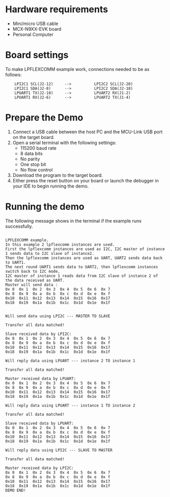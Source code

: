 Hardware requirements
=====================
- Mini/micro USB cable
- MCX-N9XX-EVK board
- Personal Computer

Board settings
============
To make LPFLEXCOMM example work, connections needed to be as follows:

        LPI2C1 SCL(J2-12)     -->          LPI2C2 SCL(J2-20)
        LPI2C1 SDA(J2-8)      -->          LPI2C2 SDA(J2-18)
        LPUART1 TX(J2-10)	  -->          LPUART2 RX(J1-2)
        LPUART1 RX(J2-6)	  -->          LPUART2 TX(J1-4)

Prepare the Demo
===============
1.  Connect a USB cable between the host PC and the MCU-Link USB port on the target board. 
2.  Open a serial terminal with the following settings:
    - 115200 baud rate
    - 8 data bits
    - No parity
    - One stop bit
    - No flow control
3.  Download the program to the target board.
4.  Either press the reset button on your board or launch the debugger in your IDE to begin running the demo.

Running the demo
================
The following message shows in the terminal if the example runs successfully.

~~~~~~~~~~~~~~~~~~~~~~~~~~~~
 
LPFLEXCOMM example.
In this example 2 lpflexcomm instances are used.
First the lpflexcomm instances are used as I2C, I2C master of instance 1 sends data to I2C slave of instance2.
Then the lpflexcomm instances are used as UART, UART2 sends data back to UART1.
The next round UART1 sends data to UART2, then lpflexcomm instances switch back to I2C mode, 
I2C master of instance 1 reads data from I2C slave of instance 2 of the data received as UART.
Master will send data :
0x 0  0x 1  0x 2  0x 3  0x 4  0x 5  0x 6  0x 7  
0x 8  0x 9  0x a  0x b  0x c  0x d  0x e  0x f  
0x10  0x11  0x12  0x13  0x14  0x15  0x16  0x17  
0x18  0x19  0x1a  0x1b  0x1c  0x1d  0x1e  0x1f  


Will send data using LPI2C --- MASTER TO SLAVE

Transfer all data matched! 

Slave received data by LPI2C:
0x 0  0x 1  0x 2  0x 3  0x 4  0x 5  0x 6  0x 7  
0x 8  0x 9  0x a  0x b  0x c  0x d  0x e  0x f  
0x10  0x11  0x12  0x13  0x14  0x15  0x16  0x17  
0x18  0x19  0x1a  0x1b  0x1c  0x1d  0x1e  0x1f  

Will reply data using LPUART --- instance 2 TO instance 1

Transfer all data matched! 

Master received data by LPUART:
0x 0  0x 1  0x 2  0x 3  0x 4  0x 5  0x 6  0x 7  
0x 8  0x 9  0x a  0x b  0x c  0x d  0x e  0x f  
0x10  0x11  0x12  0x13  0x14  0x15  0x16  0x17  
0x18  0x19  0x1a  0x1b  0x1c  0x1d  0x1e  0x1f  

Will reply data using LPUART --- instance 1 TO instance 2

Transfer all data matched! 

Slave received data by LPUART:
0x 0  0x 1  0x 2  0x 3  0x 4  0x 5  0x 6  0x 7  
0x 8  0x 9  0x a  0x b  0x c  0x d  0x e  0x f  
0x10  0x11  0x12  0x13  0x14  0x15  0x16  0x17  
0x18  0x19  0x1a  0x1b  0x1c  0x1d  0x1e  0x1f  

Will reply data using LPI2C --- SLAVE TO MASTER

Transfer all data matched! 

Master received data by LPI2C:
0x 0  0x 1  0x 2  0x 3  0x 4  0x 5  0x 6  0x 7  
0x 8  0x 9  0x a  0x b  0x c  0x d  0x e  0x f  
0x10  0x11  0x12  0x13  0x14  0x15  0x16  0x17  
0x18  0x19  0x1a  0x1b  0x1c  0x1d  0x1e  0x1f  
DEMO END!

~~~~~~~~~~~~~~~~~~~~~~~~~~~~


